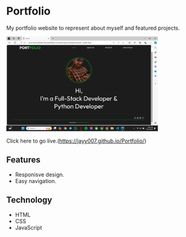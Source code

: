 # Portfolio

My portfolio website to represent about myself and featured projects.

<img src="https://raw.githubusercontent.com/jayy007/Portfolio/main/Images/portfolio-image.webp" alt="drawing" style="width:400px;"/>

Click here to go live.(https://jayy007.github.io/Portfolio/)

## Features
* Responisve design.
* Easy navigation.


## Technology
* HTML
* CSS
* JavaScript

